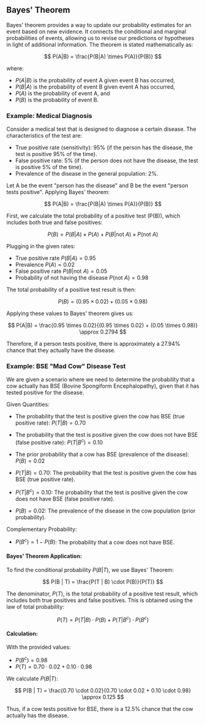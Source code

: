 ## Bayes' Theorem

Bayes' theorem provides a way to update our probability estimates for an event based on new evidence. It connects the conditional and marginal probabilities of events, allowing us to revise our predictions or hypotheses in light of additional information. The theorem is stated mathematically as:

$$
P(A|B) = \frac{P(B|A) \times P(A)}{P(B)}
$$

where:
- $P(A|B)$ is the probability of event A given event B has occurred,
- $P(B|A)$ is the probability of event B given event A has occurred,
- $P(A)$ is the probability of event A, and
- $P(B)$ is the probability of event B.

### Example: Medical Diagnosis

Consider a medical test that is designed to diagnose a certain disease. The characteristics of the test are:
- True positive rate (sensitivity): 95% (if the person has the disease, the test is positive 95% of the time).
- False positive rate: 5% (if the person does not have the disease, the test is positive 5% of the time).
- Prevalence of the disease in the general population: 2%.

Let A be the event "person has the disease" and B be the event "person tests positive". Applying Bayes' theorem:

$$
P(A|B) = \frac{P(B|A) \times P(A)}{P(B)}
$$

First, we calculate the total probability of a positive test (P(B)), which includes both true and false positives:

$$
P(B) = P(B|A) \times P(A) + P(B|\text{not } A) \times P(\text{not } A)
$$

Plugging in the given rates:

- True positive rate $P(B|A) = 0.95$
- Prevalence $P(A) = 0.02$
- False positive rate $P(B|\text{not } A) = 0.05$
- Probability of not having the disease $P(\text{not } A) = 0.98$

The total probability of a positive test result is then:

$$
P(B) = (0.95 \times 0.02) + (0.05 \times 0.98)
$$

Applying these values to Bayes' theorem gives us:

$$
P(A|B) = \frac{0.95 \times 0.02}{(0.95 \times 0.02) + (0.05 \times 0.98)} \approx 0.2794
$$

Therefore, if a person tests positive, there is approximately a 27.94% chance that they actually have the disease.

### Example: BSE "Mad Cow" Disease Test

We are given a scenario where we need to determine the probability that a cow actually has BSE (Bovine Spongiform Encephalopathy), given that it has tested positive for the disease.

Given Quantities:

- The probability that the test is positive given the cow has BSE (true positive rate): $P(T | B) = 0.70$
- The probability that the test is positive given the cow does not have BSE (false positive rate): $P(T | B^c) = 0.10$
- The prior probability that a cow has BSE (prevalence of the disease): $P(B) = 0.02$

- $P(T | B) = 0.70$: The probability that the test is positive given the cow has BSE (true positive rate).
- $P(T | B^c) = 0.10$: The probability that the test is positive given the cow does not have BSE (false positive rate).
- $P(B) = 0.02$: The prevalence of the disease in the cow population (prior probability).

Complementary Probability:

- $P(B^c) = 1 - P(B)$: The probability that a cow does not have BSE.

#### Bayes' Theorem Application:

To find the conditional probability $P(B | T)$, we use Bayes' Theorem:

$$
P(B | T) = \frac{P(T | B) \cdot P(B)}{P(T)}
$$

The denominator, $P(T)$, is the total probability of a positive test result, which includes both true positives and false positives. This is obtained using the law of total probability:

$$
P(T) = P(T | B) \cdot P(B) + P(T | B^c) \cdot P(B^c)
$$

#### Calculation:

With the provided values:

- $P(B^c) = 0.98$
- $P(T) = 0.70 \cdot 0.02 + 0.10 \cdot 0.98$

We calculate $P(B | T)$:

$$
P(B | T) = \frac{0.70 \cdot 0.02}{0.70 \cdot 0.02 + 0.10 \cdot 0.98} \approx 0.125
$$

Thus, if a cow tests positive for BSE, there is a 12.5% chance that the cow actually has the disease.
